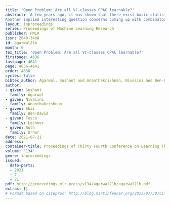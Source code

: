 ```yaml
---
title: 'Open Problem: Are all VC-classes CPAC learnable?'
abstract: 'A few years ago, it was shown that there exist basic statistical learning problems whose learnability can not be determined within ZFC [Ben-David, Hrubes, Moran, Shpilka, Yehudayoff, 2017]. Such independence, and the implied impossibility of characterizing learnability of a class by any combinatorial parameter, stems from the basic definitions viewing learners as arbitrary functions. That level of generality not only results in unprovability issues but is also problematic from the perspective of modeling practical machine learning, where learners and predictors are computable objects. In light of that, it is natural to consider learnability by algorithms that output computable predictors (both learners and predictors are then representable as finite objects). A recent study [Agarwal, Ananthakrishnan, Ben-David, Lechner and Urner, 2020] initiated a theory of such models of learning. It proposed the notion of CPAC learnability, by adding some basic computability requirements into a PAC learning framework. As a first step towards a characterization of learnability in the CPAC framework, Agarwal et al showed that CPAC learnability of a binary hypothesis class is not implied by the finiteness of its VC-dimension anymore, as far as proper learners are concerned. A major remaining open question is whether a similar result holds also for improper learning. Namely, does there exist a computable concept class consisting of computable classifiers, that has a finite VC-dimension but no computable learner can PAC learn it (even if the learner is not restricted to output a hypothesis that is a member of the class)?
Another implied interesting question concerns coming up with combinatorial characterizations of learnability for computable learners.'
layout: inproceedings
series: Proceedings of Machine Learning Research
publisher: PMLR
issn: 2640-3498
id: agarwal21b
month: 0
tex_title: 'Open Problem: Are all VC-classes CPAC learnable?'
firstpage: 4636
lastpage: 4641
page: 4636-4641
order: 4636
cycles: false
bibtex_author: Agarwal, Sushant and Ananthakrishnan, Nivasini and Ben-David, Shai and Lechner, Tosca and Urner, Ruth
author:
- given: Sushant
  family: Agarwal
- given: Nivasini
  family: Ananthakrishnan
- given: Shai
  family: Ben-David
- given: Tosca
  family: Lechner
- given: Ruth
  family: Urner
date: 2021-07-21
address:
container-title: Proceedings of Thirty Fourth Conference on Learning Theory
volume: '134'
genre: inproceedings
issued:
  date-parts:
  - 2021
  - 7
  - 21
pdf: http://proceedings.mlr.press/v134/agarwal21b/agarwal21b.pdf
extras: []
# Format based on citeproc: http://blog.martinfenner.org/2013/07/30/citeproc-yaml-for-bibliographies/
---
```

